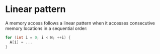 # Linear pattern

A memory access follows a linear pattern when it accesses consecutive memory
locations in a sequential order:

```c
for (int i = 0; i < N; ++i) {
  A[i] = ...
}
```
